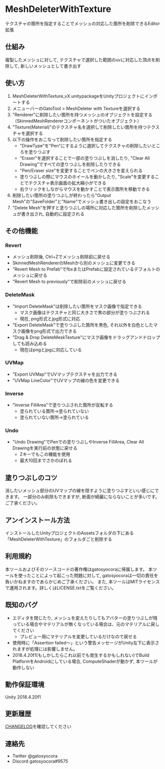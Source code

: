 # MeshDeleterWithTexture

テクスチャの箇所を指定することでメッシュの対応した箇所を削除できるEditor拡張

## 仕組み

複製したメッシュに対して, テクスチャで選択した範囲のuvに対応した頂点を削除して, 新しいメッシュとして書き出す

## 使い方

1. MeshDeleterWithTexture_vX.unitypackageをUnityプロジェクトにインポートする
2. メニューバーのGatoTool > MeshDeleter with Textureを選択する
3. "Renderer"に削除したい箇所を持つメッシュのオブジェクトを設定する（SkinnedMeshRendererコンポーネントがついたオブジェクト）
4. "Texture(Material)"のテクスチャ名を選択して削除したい箇所を持つテクスチャを選択する
5. 以下の操作をおこなって削除したい箇所を指定する
   - "DrawType"を"Pen"にするように選択してテクスチャの削除したいところを塗りつぶす
   - "Eraser"を選択することで一部の塗りつぶしを消したり, "Clear All Drawing"ですべての塗りつぶしを削除したりできる
   - "Pen/Eraser size"を変更することでペンの大きさを変えられる
   - 塗りつぶしの際にマウスのホイールを動かしたり, "Scale"を変更することでテクスチャ表示画面の拡大縮小ができる
   - 右クリックをしながらマウスを動かすことで表示箇所を移動できる
6. 削除したい箇所の塗りつぶしが終わったら"Output Mesh"の"SaveFolder"と"Name"でメッシュ書き出しの設定をおこなう
7. "Delete Mesh"を押すと塗りつぶしの場所に対応した箇所を削除したメッシュが書き出され, 自動的に設定される

## その他機能

### Revert

- メッシュ削除後, Ctrl+Zでメッシュ削除前に戻せる
- SkinnedMeshRendererのMeshから別のメッシュに変更できる
- "Revert Mesh to Prefab"でfbxまたはPrefabに設定されているデフォルトのメッシュに戻せる
- "Revert Mesh to previously"で削除前のメッシュに戻せる

### DeleteMask

- "Import DeleteMask"は削除したい箇所をマスク画像で指定できる
  - マスク画像はテクスチャと同じ大きさで黒の部分が塗りつぶされる
  - 現在, png形式とjpg形式に対応
- "Export DeleteMask"で塗りつぶした箇所を黒色, それ以外を白色としたマスク画像をpng形式で出力できる
- "Drag & Drop DeleteMeskTexture"にマスク画像をドラッグアンドドロップしても読み込める
  - 現在はpngとjpgに対応している

### UVMap

- "Export UVMap"でUVマップテクスチャを出力できる
- "UVMap LineColor"でUVマップの線の色を変更できる

### Inverse

- "Inverse FillArea"で塗りつぶされた箇所が反転する
  - 塗られている箇所->塗られていない
  - 塗られていない箇所->塗られている

### Undo

- "Undo Drawing"でPenでの塗りつぶしやInverse FillArea, Clear All Drawingを実行前の状態に戻せる
  - Zキーでもこの機能を使用
  - 最大10回までさかのぼれる



## 塗りつぶしのコツ

消したいメッシュ部分のUVマップの線を隠すように塗りつぶすといい感じにできます。
一部分のみ削除もできますが, 断面が綺麗にならないことが多いです。ご了承ください。

## アンインストール方法

インストールしたUnityプロジェクトのAssetsフォルダの下にある「MeshDeleterWithTexture」のフォルダごと削除する

## 利用規約

本ツールおよびそのソースコードの著作権はgatosyocoraに帰属します。
本ツールを使ったことによって起こった問題に対して, gatosyocoraは一切の責任を負いかねますのであらかじめご了承ください。
また, 本ツールはMITライセンスで運用されます。詳しくはLICENSE.txtをご覧ください。

## 既知のバグ

- エディタを閉じたり, メッシュを変えたりしてもアバターの塗りつぶしが残っている場合やマテリアルが無くなっている場合は、元のマテリアルに戻してください
  - プレビュー用にマテリアルを変更しているだけなので戻せる
- 使用時に「Assertion failed～」という警告メッセージがUnity左下に表示されますが処理には影響しません。
- 2018.4.20f1(もしかしたらこれ以前でも発生するかもしれない)でBuild PlatformをAndroidにしている場合, ComputeShaderが動かず, 本ツールが動作しない

## 動作保証環境

Unity 2018.4.20f1

## 更新履歴

[CHANGELOG](./CHANGELOG.md)を確認してください

## 連絡先

- Twitter @gatosyocora
- Discord gatosyocora#9575
